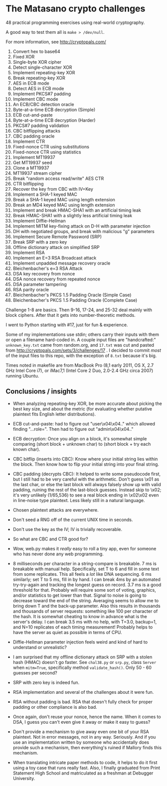 The Matasano crypto challenges
========

48 practical programming exercises using real-world cryptography.

A good way to test them all is `make > /dev/null`.

For more information, see http://cryptopals.com/

1. Convert hex to base64
2. Fixed XOR
3. Single-byte XOR cipher
4. Detect single-character XOR
5. Implement repeating-key XOR
6. Break repeating-key XOR
7. AES in ECB mode
8. Detect AES in ECB mode
9. Implement PKCS#7 padding
10. Implement CBC mode
11. An ECB/CBC detection oracle
12. Byte-at-a-time ECB decryption (Simple)
13. ECB cut-and-paste
14. Byte-at-a-time ECB decryption (Harder)
15. PKCS#7 padding validation
16. CBC bitflipping attacks
17. CBC padding oracle
18. Implement CTR
19. Fixed-nonce CTR using substitutions
20. Fixed-nonce CTR using statistics
21. Implement MT19937
22. Get MT19937 seed
23. Clone a MT19937
24. MT19937 stream cipher
25. Break "random access read/write" AES CTR
26. CTR bitflipping
27. Recover the key from CBC with IV=Key
28. Implement a SHA-1 keyed MAC
29. Break a SHA-1 keyed MAC using length extension
30. Break an MD4 keyed MAC using length extension
31. Implement and break HMAC-SHA1 with an artificial timing leak
32. Break HMAC-SHA1 with a slightly less artificial timing leak
33. Implement Diffie-Hellman
34. Implement MITM key-fixing attack on D-H with parameter injection
35. DH with negotiated groups, and break with malicious "g" parameters
36. Implement Secure Remote Password (SRP)
37. Break SRP with a zero key
38. Offline dictionary attack on simplified SRP
39. Implement RSA
40. Implement an E=3 RSA Broadcast attack
41. Implement unpadded message recovery oracle
42. Bleichenbacher's e=3 RSA Attack
43. DSA key recovery from nonce
44. DSA nonce recovery from repeated nonce
45. DSA parameter tampering
46. RSA parity oracle
47. Bleichenbacher's PKCS 1.5 Padding Oracle (Simple Case)
48. Bleichenbacher's PKCS 1.5 Padding Oracle (Complete Case)

Challenge 1-8 are basics. Then 9-16, 17-24, and 25-32 deal mainly with
block ciphers. After that it gets into number-theoretic methods.

I went to Python starting with #17, just for fun & experience.

Some of my implementations use stdin; others carry their inputs with
them or open a filename hard-coded in. A couple input files are
"handcrafted:" `unknown_key.txt` came from random.org, and `17.txt`
was cut and pasted from http://cryptopals.com/sets/3/challenges/17 . I
decided to commit *most* of the input files to this repo, with the
exception of `8.txt` because it's big.

Times noted in makefile are from MacBook Pro (8,1 early 2011, OS X,
2.7 GHz Intel Core i7), or iMac7,1 (Intel Core 2 Duo, 2.0-2.4 GHz
circa 2007) running Ubuntu.

Conclusions / insights
--------

* When analyzing repeating-key XOR, be more accurate about picking the
  best key size, and about the metric (for evaluating whether putative
  plaintext fits English letter distributions).

* ECB cut-and-paste: had to figure out "user\x04\x04.." which allowed
  finding "...role=". Then had to figure out "admin\x04\x04.."

* ECB decryption: Once you align on a block, it's somewhat simple
  comparing (short block + unknown char) to (short block + try each
  known char).

* CBC bitflip (inserts into CBC): Know where your initial string lies
  within the block. Then know how to flip your initial string into
  your final string.

* CBC padding (decrypts CBC): It helped to write some pseudocode
  first, but I still had to be very careful with the arithmetic. Don't
  guess \x01 as the last char, or else the last block will always
  falsely show up with valid padding, ruining the rest of the
  last-block guesses. Instead skip to \x02; it's very unlikely
  (1/65,536) to see a real block ending in \x02\x02 even in line-noise
  type plaintext. Less likely still in a natural language.

* Chosen plaintext attacks are everywhere.

* Don't seed a RNG off of the current UNIX time in seconds.

* Don't use the key as the IV; IV is trivially recoverable.

* So what are CBC and CTR good for?

* Wow, web.py makes it *really* easy to roll a tiny app, even for
  someone who has never done any web programming.

* 8 milliseconds per character in a string-compare is breakable. 7 ms
  is breakable with manual help. Specifically, set T to 6 and fill in
  some text from some replicates. This all feels a *lot* like DNA
  sequencing. 6 ms similarly; set T to 5 ms, fill in by hand. I can
  break 4ms by an automated try-try-again and tracking the longest
  guess on record. 3.7 ms is a good threshold for that. Probably will
  require some sort of voting, graphics, and/or statistics to get
  lower than that. Signal to noise is going to decrease toward the end
  of the string. Averaging seems to allow me to bring down T and the
  back-up parameter. Also this results in thousands and thousands of
  server requests: something like 100 per character of the hash. It is
  somewhat cheating to know in advance what is the server's delay. I
  can break 3.5 ms with no help, with T=3.0, backup=1, and N=10
  replicates of each timing measurement! Probably helps to have the
  server as quiet as possible in terms of CPU.

* Diffie-Hellman parameter injection feels weird and kind of hard to
  understand or unrealistic?

* I am surprised that my offline dictionary attack on SRP with a
  stolen hash (HMAC) doesn't go faster. See `chal38.py` or `srp.py`,
  class `Server` when `mitm=True`, specifically method
  `validate_hash()`. Only 50 - 60 guesses per second?

* SRP with zero key is indeed fun.

* RSA implementation and several of the challenges about it were fun.

* RSA without padding is bad. RSA that doesn't fully check for proper
  padding or other compliance is also bad.

* Once again, don't reuse your nonce, hence the name. When it comes to
  DSA, I guess you can't even give it away or make it easy to guess?

* Don't provide a mechanism to give away even one bit of your RSA
  plaintext. Not in error messages, not in any way. Seriously. And if
  you use an implementation written by someone who accidentally does
  provide such a mechanism, then everything's ruined if Mallory finds
  this mechanism.

* When translating intricate paper methods to code, it helps to do it
  first using a toy case that runs really fast. Also, I finally
  graduated from Print Statement High School and matriculated as a
  freshman at Debugger University.
